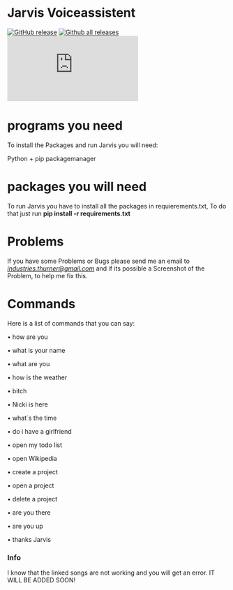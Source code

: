 # Jarvis Voiceassistent

[![GitHub release](https://img.shields.io/github/release/LarsHD44/Jarvis.svg)](https://GitHub.com/LarsHD44/Jarvis/releases/)
[![Github all releases](https://img.shields.io/github/downloads/LarsHD44/Jarvis/total.svg)](https://GitHub.com/LarsHD44/Jarvis/releases/)
[![Only 13 Kb](https://badge-size.herokuapp.com/LarsHD44/Jarvis/master/Jarvis.py)](https://github.com/LarsHD44/Jarvis/blob/master/Jarvis.py)

# programs you need
To install the Packages and run Jarvis you will need:</p>
Python + pip packagemanager</p>

# packages you will need
To run Jarvis you have to install all the packages in requierements.txt,
To do that just run **pip install -r requirements.txt**

# Problems
If you have some Problems or Bugs please send me an email to *industries.thurner@gmail.com*
and if its possible a Screenshot of the Problem, to help me fix this.

# Commands
Here is a list of commands that you can say:
<p>• how are you</p>
<p>• what is your name</p>
<p>• what are you</p>
<p>• how is the weather</p>
<p>• bitch</p>
<p>• Nicki is here</p>
<p>• what´s the time</p>
<p>• do i have a girlfriend</p>
<p>• open my todo list</p>
<p>• open Wikipedia</p>
<p>• create a project</p>
<p>• open a project</p>
<p>• delete a project</p>
<p>• are you there</p>
<p>• are you up</p>
<p>• thanks Jarvis</p>

### Info
I know that the linked songs are not working and you will get an error. IT WILL BE ADDED SOON!
